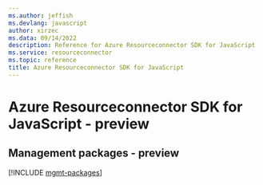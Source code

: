 ```yaml
---
ms.author: jeffish
ms.devlang: javascript
author: xirzec
ms.data: 09/14/2022
description: Reference for Azure Resourceconnector SDK for JavaScript
ms.service: resourceconnector
ms.topic: reference
title: Azure Resourceconnector SDK for JavaScript
---
```

# Azure Resourceconnector SDK for JavaScript - preview

## Management packages - preview
[!INCLUDE [mgmt-packages](resourceconnector-mgmt-index.md)]